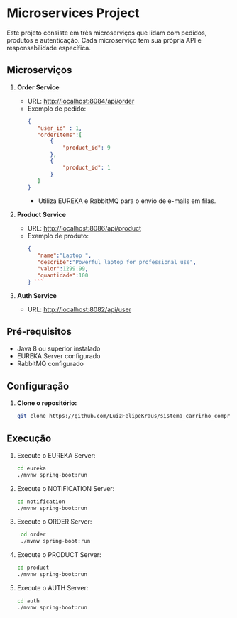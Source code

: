 # Microservices Project

Este projeto consiste em três microserviços que lidam com pedidos, produtos e autenticação. Cada microserviço tem sua própria API e responsabilidade específica.

## Microserviços

1. **Order Service**
   - URL: [http://localhost:8084/api/order](http://localhost:8084/api/order)
   - Exemplo de pedido:
     ```json
     {
        "user_id" : 1,
        "orderItems":[
            {
                "product_id": 9
            },
            {
                "product_id": 1
            }
        ]
     }
     ```
     - Utiliza EUREKA e RabbitMQ para o envio de e-mails em filas.

2. **Product Service**
   - URL: [http://localhost:8086/api/product](http://localhost:8086/api/product)
   - Exemplo de produto:
     ```json
     {
        "name":"Laptop ",
        "describe":"Powerful laptop for professional use",
        "valor":1299.99,
        "quantidade":100
     } ```

3. **Auth Service**
   - URL: [http://localhost:8082/api/user](http://localhost:8082/api/user)
   

## Pré-requisitos

- Java 8 ou superior instalado
- EUREKA Server configurado
- RabbitMQ configurado

## Configuração

1. **Clone o repositório:**
   ```bash
   git clone https://github.com/LuizFelipeKraus/sistema_carrinho_compra.git

## Execução

1. Execute o EUREKA Server:
   ```bash
   cd eureka
   ./mvnw spring-boot:run

2. Execute o NOTIFICATION Server:
   ```bash
   cd notification
   ./mvnw spring-boot:run

3. Execute o ORDER Server:
   ```bash
    cd order
    ./mvnw spring-boot:run

4. Execute o PRODUCT Server:
   ```bash
   cd product
   ./mvnw spring-boot:run

5. Execute o AUTH Server:
   ```bash
   cd auth
   ./mvnw spring-boot:run